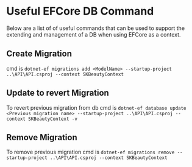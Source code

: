 # Useful EFCore DB Command
Below are a list of of useful commands that can be used to support the extending and management of a DB when using EFCore as a context.

## Create Migration
cmd is `dotnet-ef migrations add <ModelName> --startup-project ..\API\API.csproj --context SKBeautyContext`

## Update to revert Migration
To revert previous migration from db cmd is `dotnet-ef database update <Previous migration name> --startup-project ..\API\API.csproj --context SKBeautyContext -v`

## Remove Migration
To remove previous migration cmd is `dotnet-ef migrations remove --startup-project ..\API\API.csproj --context SKBeautyContext`